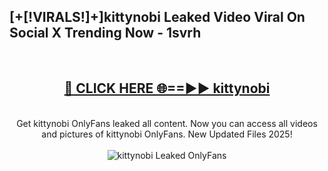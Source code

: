 <h2>[+[!VIRALS!]+]kittynobi Leaked Video Viral On Social X Trending Now - 1svrh</h2>
<br>
<div align="center">
<h2><a href="https://libra.edu.pl?kittynobi" rel="nofollow">🔴 CLICK HERE 🌐==►► kittynobi</a></h2>
<br>
Get kittynobi OnlyFans leaked all content. Now you can access all videos and pictures of kittynobi OnlyFans. New Updated Files 2025!
<br>
<br>
<a href="https://libra.edu.pl?kittynobi" rel="nofollow" data-target="animated-image.originalLink"><img src="https://i.ibb.co.com/WyWwxjT/player-gif2.gif" alt="kittynobi Leaked OnlyFans" style="max-width: 100%; display: inline-block;" data-target="animated-image.originalImage"></a>
</div>
<br>